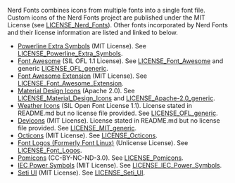 Nerd Fonts combines icons from multiple fonts into a single font file.
Custom icons of the Nerd Fonts project are published under the MIT License (see [LICENSE_Nerd_Fonts]).
Other fonts incorporated by Nerd Fonts and their license information are listed and linked to below.

- [Powerline Extra Symbols](https://github.com/ryanoasis/powerline-extra-symbols) (MIT License). See [LICENSE_Powerline_Extra_Symbols].
- [Font Awesome](https://github.com/FortAwesome/Font-Awesome) (SIL OFL 1.1 License). See [LICENSE_Font_Awesome] and generic [LICENSE_OFL_generic].
- [Font Awesome Extension](https://github.com/AndreLZGava/font-awesome-extension) (MIT License). See [LICENSE_Font_Awesome_Extension].
- [Material Design Icons](https://github.com/Templarian/MaterialDesign) (Apache 2.0). See [LICENSE_Material_Design_Icons] and [LICENSE_Apache-2.0_generic].
- [Weather Icons](https://github.com/erikflowers/weather-icons) (SIL Open Font License 1.1). License stated in README.md but no license file provided. See [LICENSE_OFL_generic].
- [Devicons](https://github.com/vorillaz/devicons) (MIT License). License stated in README.md but no license file provided. See [LICENSE_MIT_generic].
- [Octicons](https://github.com/primer/octicons) (MIT License). See [LICENSE_Octicons].
- [Font Logos (Formerly Font Linux)](https://github.com/lukas-w/font-logos) (Unlicense License). See [LICENSE_Font_Logos].
- [Pomicons](https://github.com/gabrielelana/pomicons) (CC-BY-NC-ND-3.0). See [LICENSE_Pomicons].
- [IEC Power Symbols](https://github.com/jloughry/Unicode) (MIT License). See [LICENSE_IEC_Power_Symbols].
- [Seti UI](https://github.com/jesseweed/seti-ui) (MIT License). See [LICENSE_Seti_UI].

[LICENSE_Nerd_Fonts]: ./LICENSE_Nerd_Fonts
[LICENSE_Powerline_Extra_Symbols]: ./LICENSE_Powerline_Extra_Symbols
[LICENSE_Font_Awesome]: ./LICENSE_Font_Awesome
[LICENSE_OFL_generic]: ./LICENSE_OFL_generic
[LICENSE_Font_Awesome_Extension]: ./LICENSE_Font_Awesome_Extension
[LICENSE_Material_Design_Icons]: ./LICENSE_Material_Design_Icons
[LICENSE_Apache-2.0_generic]: ./LICENSE_Apache-2.0_generic
[LICENSE_MIT_generic]: ./LICENSE_MIT_generic
[LICENSE_Octicons]: ./LICENSE_Octicons
[LICENSE_Font_Logos]: ./LICENSE_Font_Logos
[LICENSE_Pomicons]: ./LICENSE_Pomicons
[LICENSE_IEC_Power_Symbols]: ./LICENSE_IEC_Power_Symbols
[LICENSE_Seti_UI]: ./LICENSE_Seti_UI
